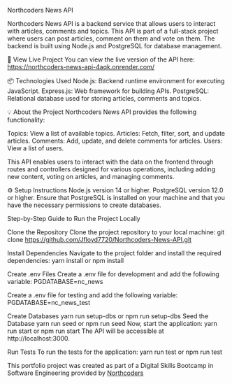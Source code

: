 Northcoders News API

Northcoders News API is a backend service that allows users to interact with articles, comments and topics. This API is part of a full-stack project where users can post articles, comment on them and vote on them. The backend is built using Node.js and PostgreSQL for database management.

🔗 View Live Project
You can view the live version of the API here:
https://northcoders-news-api-4aqk.onrender.com/

📦 Technologies Used
Node.js: Backend runtime environment for executing JavaScript.
Express.js: Web framework for building APIs.
PostgreSQL: Relational database used for storing articles, comments and topics.

💡 About the Project
Northcoders News API provides the following functionality:

Topics: View a list of available topics.
Articles: Fetch, filter, sort, and update articles.
Comments: Add, update, and delete comments for articles.
Users: View a list of users.

This API enables users to interact with the data on the frontend through routes and controllers designed for various operations, including adding new content, voting on articles, and managing comments.

⚙️ Setup Instructions
Node.js version 14 or higher.
PostgreSQL version 12.0 or higher.
Ensure that PostgreSQL is installed on your machine and that you have the necessary permissions to create databases.

Step-by-Step Guide to Run the Project Locally

Clone the Repository
Clone the project repository to your local machine:
git clone https://github.com/Jfloyd7720/Northcoders-News-API.git

Install Dependencies
Navigate to the project folder and install the required dependencies:
yarn install or npm install

Create .env Files
Create a .env file for development and add the following variable:
PGDATABASE=nc_news

Create a .env file for testing and add the following variable:
PGDATABASE=nc_news_test

Create Databases
yarn run setup-dbs or npm run setup-dbs
Seed the Database
yarn run seed or npm run seed
Now, start the application:
yarn run start or npm run start
The API will be accessible at http://localhost:3000.

Run Tests
To run the tests for the application:
yarn run test or npm run test

This portfolio project was created as part of a Digital Skills Bootcamp in Software Engineering provided by [Northcoders](https://northcoders.com/)
